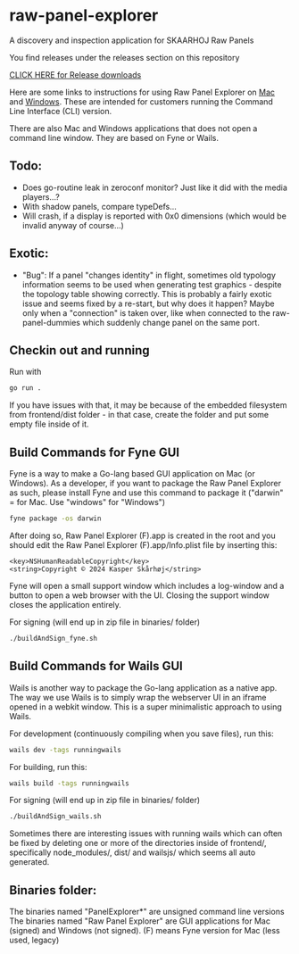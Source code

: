 # raw-panel-explorer
A discovery and inspection application for SKAARHOJ Raw Panels

You find releases under the releases section on this repository

[CLICK HERE for Release downloads](https://github.com/SKAARHOJ/raw-panel-explorer/releases)

Here are some links to instructions for using Raw Panel Explorer on [Mac](https://wiki.skaarhoj.com/books/applications/page/running-cli-applications-mac) and [Windows](https://wiki.skaarhoj.com/books/applications/page/running-cli-applications-windows). These are intended for customers running the Command Line Interface (CLI) version.

There are also Mac and Windows applications that does not open a command line window. They are based on Fyne or Wails.


## Todo:
- Does go-routine leak in zeroconf monitor? Just like it did with the media players...?
- With shadow panels, compare typeDefs...
- Will crash, if a display is reported with 0x0 dimensions (which would be invalid anyway of course...)

## Exotic:
- "Bug": If a panel "changes identity" in flight, sometimes old typology information seems to be used when generating test graphics - despite the topology table showing correctly. This is probably a fairly exotic issue and seems fixed by a re-start, but why does it happen? Maybe only when a "connection" is taken over, like when connected to the raw-panel-dummies which suddenly change panel on the same port.

## Checkin out and running
Run with 

```bash
go run .
```

If you have issues with that, it may be because of the embedded filesystem from frontend/dist folder - in that case, create the folder and put some empty file inside of it.

## Build Commands for Fyne GUI
Fyne is a way to make a Go-lang based GUI application on Mac (or Windows). As a developer, if you want to package the Raw Panel Explorer as such, please install Fyne and use this command to package it ("darwin" = for Mac. Use "windows" for "Windows")

```bash
fyne package -os darwin
```

After doing so, Raw Panel Explorer (F).app is created in the root and you should edit the Raw Panel Explorer (F).app/Info.plist file by inserting this:

	<key>NSHumanReadableCopyright</key>
	<string>Copyright © 2024 Kasper Skårhøj</string>

Fyne will open a small support window which includes a log-window and a button to open a web browser with the UI. Closing the support window closes the application entirely.

For signing (will end up in zip file in binaries/ folder)
```bash
./buildAndSign_fyne.sh         
```

## Build Commands for Wails GUI
Wails is another way to package the Go-lang application as a native app. The way we use Wails is to simply wrap the webserver UI in an iframe opened in a webkit window. This is a super minimalistic approach to using Wails.

For development (continuously compiling when you save files), run this:

```bash
wails dev -tags runningwails  
```

For building, run this:

```bash
wails build -tags runningwails
```

For signing (will end up in zip file in binaries/ folder)
```bash
./buildAndSign_wails.sh         
```

Sometimes there are interesting issues with running wails which can often be fixed by deleting one or more of the directories inside of frontend/, specifically node_modules/, dist/ and wailsjs/ which seems all auto generated.

## Binaries folder:
The binaries named "PanelExplorer*" are unsigned command line versions
The binaries named "Raw Panel Explorer" are GUI applications for Mac (signed) and Windows (not signed). (F) means Fyne version for Mac (less used, legacy)
